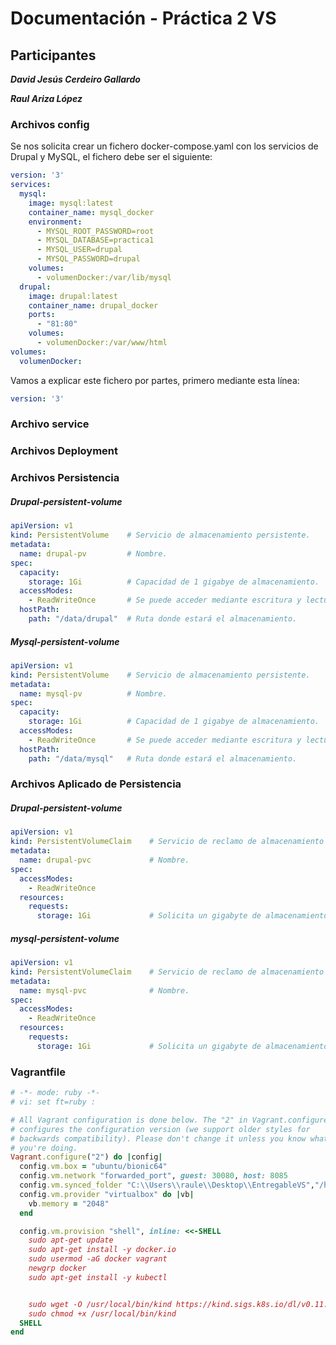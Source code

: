 # Documentación - Práctica 2 VS
## Participantes
***David Jesús Cerdeiro Gallardo***

***Raul Ariza López***
### Archivos config
Se nos solicita crear un fichero docker-compose.yaml con los servicios de Drupal y MySQL, el fichero debe ser el siguiente:

```yaml
version: '3'
services:
  mysql:
    image: mysql:latest
    container_name: mysql_docker
    environment:
      - MYSQL_ROOT_PASSWORD=root
      - MYSQL_DATABASE=practica1
      - MYSQL_USER=drupal
      - MYSQL_PASSWORD=drupal
    volumes:
      - volumenDocker:/var/lib/mysql
  drupal:
    image: drupal:latest
    container_name: drupal_docker
    ports:
      - "81:80"
    volumes:
      - volumenDocker:/var/www/html
volumes:
  volumenDocker:
```
Vamos a explicar este fichero por partes, primero mediante esta línea:
```yaml
version: '3'
```

### Archivo service

### Archivos Deployment

### Archivos Persistencia

##### Drupal-persistent-volume
```yaml
apiVersion: v1
kind: PersistentVolume    # Servicio de almacenamiento persistente.
metadata:
  name: drupal-pv         # Nombre.
spec:
  capacity:
    storage: 1Gi          # Capacidad de 1 gigabye de almacenamiento.
  accessModes:
    - ReadWriteOnce       # Se puede acceder mediante escritura y lectura pero solo puede acceder un nodo.
  hostPath:
    path: "/data/drupal"  # Ruta donde estará el almacenamiento.
```

##### Mysql-persistent-volume
```yaml
apiVersion: v1
kind: PersistentVolume    # Servicio de almacenamiento persistente.
metadata:
  name: mysql-pv          # Nombre.
spec:
  capacity:
    storage: 1Gi          # Capacidad de 1 gigabye de almacenamiento.
  accessModes:
    - ReadWriteOnce       # Se puede acceder mediante escritura y lectura pero solo puede acceder un nodo.
  hostPath:
    path: "/data/mysql"   # Ruta donde estará el almacenamiento.
```


### Archivos Aplicado de Persistencia

##### Drupal-persistent-volume
```yaml
apiVersion: v1
kind: PersistentVolumeClaim    # Servicio de reclamo de almacenamiento persistente.
metadata:
  name: drupal-pvc             # Nombre.
spec:
  accessModes:
    - ReadWriteOnce
  resources:
    requests:
      storage: 1Gi             # Solicita un gigabyte de almacenamiento.
```

##### mysql-persistent-volume
```yaml
apiVersion: v1
kind: PersistentVolumeClaim    # Servicio de reclamo de almacenamiento persistente.
metadata:
  name: mysql-pvc              # Nombre.
spec:
  accessModes:
    - ReadWriteOnce
  resources:
    requests:
      storage: 1Gi             # Solicita un gigabyte de almacenamiento.
```

### Vagrantfile

```ruby
# -*- mode: ruby -*-
# vi: set ft=ruby :

# All Vagrant configuration is done below. The "2" in Vagrant.configure
# configures the configuration version (we support older styles for
# backwards compatibility). Please don't change it unless you know what
# you're doing.
Vagrant.configure("2") do |config|
  config.vm.box = "ubuntu/bionic64"
  config.vm.network "forwarded_port", guest: 30080, host: 8085          # El puerto 30080 de la máquina de vagrant será el puerto 8085 del sistema host
  config.vm.synced_folder "C:\\Users\\raule\\Desktop\\EntregableVS","/home/vagrant/config"    # Establece un directorio compartido entre host y máquina vagrant
  config.vm.provider "virtualbox" do |vb|
    vb.memory = "2048"                                                  # Cantidad de memoria asignada a la m
  end

  config.vm.provision "shell", inline: <<-SHELL                         # Instalación de Docker
    sudo apt-get update
    sudo apt-get install -y docker.io
    sudo usermod -aG docker vagrant
    newgrp docker
    sudo apt-get install -y kubectl


    sudo wget -O /usr/local/bin/kind https://kind.sigs.k8s.io/dl/v0.11.1/kind-linux-amd64    # Instalación de Kind
    sudo chmod +x /usr/local/bin/kind
  SHELL
end
```
